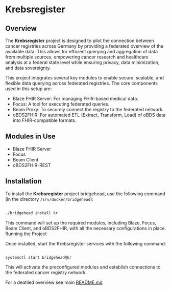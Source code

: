 # Krebsregister
## Overview

The **Krebsregister** project is designed to pilot the connection between cancer registries across Germany by providing a federated overview of the available data. This allows for efficient querying and aggregation of data from multiple sources, empowering cancer research and healthcare analysis at a federal state level while ensuring privacy, data minimization, and data sovereignty.

This project integrates several key modules to enable secure, scalable, and flexible data querying across federated registries. The core components used in this setup are:

- Blaze FHIR Server: For managing FHIR-based medical data.
- Focus: A tool for executing federated queries.
- Beam Proxy: To securely connect the registry to the federated network.
- oBDS2FHIR: For automated ETL (Extract, Transform, Load) of oBDS data into FHIR-compatible formats.

## Modules in Use
- Blaze FHIR Server
- Focus
- Beam Client
- oBDS2FHIR-REST

## Installation

To install the **Krebsregister** project bridgehead, use the following command (in the directory ```/srv/docker/bridgehead```):
```bash

./bridgehead install kr
```
This command will set up the required modules, including Blaze, Focus, Beam Client, and oBDS2FHIR, with all the necessary configurations in place.
Running the Project

Once installed, start the Krebsregister services with the following command:

```bash

systemctl start bridgehead@kr
```
This will activate the preconfigured modules and establish connections to the federated cancer registry network.

For a deatiled overview see main [README.md](../README.md)